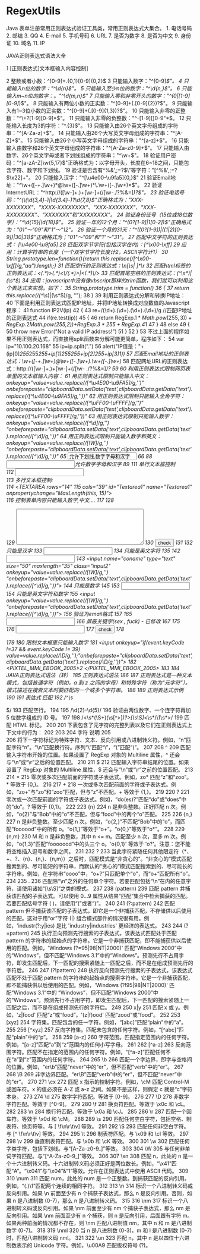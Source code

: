 # RegexUtils
Java 表单注册常用正则表达式验证工具类，常用正则表达式大集合。  1. 电话号码  2. 邮编  3. QQ  4. E-mail  5. 手机号码  6. URL  7. 是否为数字  8. 是否为中文  9. 身份证  10. 域名  11. IP 

JAVA正则表达式语法大全

  1 [正则表达式]文本框输入内容控制]
  
  2 整数或者小数：^[0-9]+\.{0,1}[0-9]{0,2}$
  3 只能输入数字："^[0-9]*$"。
  4 只能输入n位的数字："^\d{n}$"。
  5 只能输入至少n位的数字："^\d{n,}$"。
  6 只能输入m~n位的数字：。"^\d{m,n}$"
  7 只能输入零和非零开头的数字："^(0|[1-9][0-9]*)$"。
  8 只能输入有两位小数的正实数："^[0-9]+(.[0-9]{2})?$"。
  9 只能输入有1~3位小数的正实数："^[0-9]+(.[0-9]{1,3})?$"。
 10 只能输入非零的正整数："^\+?[1-9][0-9]*$"。
 11 只能输入非零的负整数："^\-[1-9][]0-9"*$。
 12 只能输入长度为3的字符："^.{3}$"。
 13 只能输入由26个英文字母组成的字符串："^[A-Za-z]+$"。
 14 只能输入由26个大写英文字母组成的字符串："^[A-Z]+$"。
 15 只能输入由26个小写英文字母组成的字符串："^[a-z]+$"。
 16 只能输入由数字和26个英文字母组成的字符串："^[A-Za-z0-9]+$"。
 17 只能输入由数字、26个英文字母或者下划线组成的字符串："^\w+$"。
 18 验证用户密码："^[a-zA-Z]\w{5,17}$"正确格式为：以字母开头，长度在6~18之间，只能包含字符、数字和下划线。
 19 验证是否含有^%&',;=?$\"等字符："[^%&',;=?$\x22]+"。
 20 只能输入汉字："^[\u4e00-\u9fa5]{0,}$"
 21 验证Email地址："^\w+([-+.]\w+)*@\w+([-.]\w+)*\.\w+([-.]\w+)*$"。
 22 验证InternetURL："^http://([\w-]+\.)+[\w-]+(/[\w-./?%&=]*)?$"。
 23 验证电话号码："^(\(\d{3,4}-)|\d{3.4}-)?\d{7,8}$"正确格式为："XXX-XXXXXXX"、"XXXX-XXXXXXXX"、"XXX-XXXXXXX"、"XXX-XXXXXXXX"、"XXXXXXX"和"XXXXXXXX"。
 24 验证身份证号（15位或18位数字）："^\d{15}|\d{18}$"。
 25 验证一年的12个月："^(0?[1-9]|1[0-2])$"正确格式为："01"～"09"和"1"～"12"。
 26 验证一个月的31天："^((0?[1-9])|((1|2)[0-9])|30|31)$"正确格式为；"01"～"09"和"1"～"31"。
 27 匹配中文字符的正则表达式： [\u4e00-\u9fa5]
 28 匹配双字节字符(包括汉字在内)：[^\x00-\xff]
 29 应用：计算字符串的长度（一个双字节字符长度计2，ASCII字符计1）
 30 String.prototype.len=function(){return this.replace(/[^\x00-\xff]/g,"aa").length;}
 31 匹配空行的正则表达式：\n[\s| ]*\r
 32 匹配html标签的正则表达式：<(.*)>(.*)<\/(.*)>|<(.*)\/>
 33 匹配首尾空格的正则表达式：(^\s*)|(\s*$)
 34 应用：javascript中没有像vbscript那样的trim函数，我们就可以利用这个表达式来实现，如下：
 35 String.prototype.trim = function()
 36 {
 37 return this.replace(/(^\s*)|(\s*$)/g, "");
 38 }
 39 利用正则表达式分解和转换IP地址：
 40 下面是利用正则表达式匹配IP地址，并将IP地址转换成对应数值的Javascript程序：
 41 function IP2V(ip)
 42 {
 43 re=/(\d+)\.(\d+)\.(\d+)\.(\d+)/g //匹配IP地址的正则表达式
 44 if(re.test(ip))
 45 {
 46 return RegExp.$1*Math.pow(255,3))+RegExp.$2*Math.pow(255,2))+RegExp.$3*255+RegExp.$4*1
 47 }
 48 else
 49 {
 50 throw new Error("Not a valid IP address!")
 51 }
 52 }
 53 不过上面的程序如果不用正则表达式，而直接用split函数来分解可能更简单，程序如下：
 54 var ip="10.100.20.168"
 55 ip=ip.split(".")
 56 alert("IP值是："+(ip[0]*255*255*255+ip[1]*255*255+ip[2]*255+ip[3]*1))
 57 匹配Email地址的正则表达式：\w+([-+.]\w+)*@\w+([-.]\w+)*\.\w+([-.]\w+)*
 58 匹配网址URL的正则表达式：http://([\w-]+\.)+[\w-]+(/[\w- ./?%&=]*)?
 59 
 60 利用正则表达式限制网页表单里的文本框输入内容：
 61 用正则表达式限制只能输入中文：onkeyup="value=value.replace(/[^\u4E00-\u9FA5]/g,'')" onbeforepaste="clipboardData.setData('text',clipboardData.getData('text').replace(/[^\u4E00-\u9FA5]/g,''))"
 62 用正则表达式限制只能输入全角字符： onkeyup="value=value.replace(/[^\uFF00-\uFFFF]/g,'')" onbeforepaste="clipboardData.setData('text',clipboardData.getData('text').replace(/[^\uFF00-\uFFFF]/g,''))"
 63 用正则表达式限制只能输入数字：onkeyup="value=value.replace(/[^\d]/g,'') "onbeforepaste="clipboardData.setData('text',clipboardData.getData('text').replace(/[^\d]/g,''))"
 64 用正则表达式限制只能输入数字和英文：onkeyup="value=value.replace(/[\W]/g,'') "onbeforepaste="clipboardData.setData('text',clipboardData.getData('text').replace(/[^\d]/g,''))"
 65 <input onkeyup="value=value.replace(/[^\u4E00-\u9FA5\w]/g,'')" onbeforepaste="clipboardData.setData('text',clipboardData.getData('text').replace(/[^\u4E00-\u9FA5\w]/g,''))" value="允许下划线,数字字母和汉字">
 66 <script language="javascript">
 67 if (document.layers)//触发键盘事件
 68 document.captureEvents(Event.KEYPRESS)
 69 function xz(thsv,nob){
 70 if(nob=="2"){
 71 window.clipboardData.setData("text","")
 72 alert("避免非法字符输入,请勿复制字符");
 73 return false;
 74 }
 75 if (event.keyCode!=8 && event.keyCode!=16 && event.keyCode!=37 && event.keyCode!=38 && event.keyCode!=39 && event.keyCode!=40){
 76 thsvv=thsv.value;//输入的值
 77 thsvs=thsvv.substring(thsvv.length-1);//输入的最后一个字符
 78 //thsvss=thsvv.substring(0,thsvv.length-1);//去掉最后一个错误字符
 79 if (!thsvs.replace(/[^\u4E00-\u9FA5\w]/g,'') || event.keyCode==189){//正则除去符号和下划线 key
 80 thsv.value='请勿输入非法符号 ['+thsvs+']';
 81 alert('请勿输入非法符号 ['+thsvs+']');
 82 thsv.value="";
 83 return false;
 84 }
 85 }
 86 }
 87 </script>
 88 <input onkeyup="xz(this,1)" onPaste="xz(this,2)" value="">允许数字字母和汉字
 89 <script language="javascript">
 90 <!--
 91 function MaxLength(field,maxlimit){
 92 var j = field.value.replace(/[^\x00-\xff]/g,"**").length;
 93 //alert(j);
 94 var tempString=field.value;
 95 var tt="";
 96 if(j > maxlimit){
 97 for(var i=0;i<maxlimit;i++){
 98 if(tt.replace(/[^\x00-\xff]/g,"**").length < maxlimit)
 99 tt = tempString.substr(0,i+1);
100 else
101 break;
102 }
103 if(tt.replace(/[^\x00-\xff]/g,"**").length > maxlimit)
104 tt=tt.substr(0,tt.length-1);
105 field.value = tt;
106 }else{
107 ;
108 }
109 }
110 </script>
111 单行文本框控制<br />
112 <INPUT type="text" id="Text1" name="Text1" onpropertychange="MaxLength(this, 5)"><br />
113 多行文本框控制:<br />
114 <TEXTAREA rows="14"
115 cols="39" id="Textarea1" name="Textarea1" onpropertychange="MaxLength(this, 15)"></TEXTAREA><br />
116 控制表单内容只能输入数字,中文....
117 <script>
118 function test()  
119 {
120 if(document.a.b.value.length>50)
121 {
122 alert("不能超过50个字符！");
123 document.a.b.focus();
124 return false;
125 }
126 }
127 </script>
128 <form name=a onsubmit="return test()">
129 <textarea name="b" cols="40" wrap="VIRTUAL" rows="6"></textarea>
130 <input type="submit" name="Submit" value="check">
131 </form>
132 只能是汉字
133 <input onkeyup="value=value.replace(/[^\u4E00-\u9FA5]/g,'')">
134 只能是英文字符
135 <script language=javascript>
136 function onlyEng()
137 {
138 if(!(event.keyCode>=65&&event.keyCode<=90))
139     event.returnValue=false;
140 }
141 </script>
142 <input onkeydown="onlyEng();">
143 <input name="coname" type="text" size="50" maxlength="35" class="input2" onkeyup="value=value.replace(/[\W]/g,'') "onbeforepaste="clipboardData.setData('text',clipboardData.getData('text').replace(/[^\d]/g,''))">
144 只能是数字
145 <script language=javascript>
146 function onlyNum()
147 {
148 if(!((event.keyCode>=48&&event.keyCode<=57)||(event.keyCode>=96&&event.keyCode<=105)))
149 //考虑小键盘上的数字键
150     event.returnValue=false;
151 }
152 </script>
153 <input onkeydown="onlyNum();">
154 只能是英文字符和数字
155 <input onkeyup="value=value.replace(/[\W]/g,'') "onbeforepaste="clipboardData.setData('text',clipboardData.getData('text').replace(/[^\d]/g,''))">
156 验证为email格式
157 <SCRIPT LANGUAGE=Javascript RUNAT=Server>
158 function isEmail(strEmail) {
159 if (strEmail.search(/^\w+((-\w+)|(\.\w+))*\@[A-Za-z0-9]+((\.|-)[A-Za-z0-9]+)*\.[A-Za-z0-9]+$/) != -1)
160 return true;
161 else
162 alert("oh");
163 }
164 </SCRIPT>
165 <input type=text onblur=isEmail(this.value)>
166 屏蔽关键字(sex , fuck) - 已修改
167 <script language="JavaScript1.2">
168 function test() {
169 if((a.b.value.indexOf ("sex") == 0)||(a.b.value.indexOf ("fuck") == 0)){
170     alert("五讲四美三热爱");
171     a.b.focus();
172     return false;}
173 }
174 </script>
175 <form name=a onsubmit="return test()">
176 <input type=text name=b>
177 <input type="submit" name="Submit" value="check">
178 </form>
179 
180 限制文本框里只能输入数字
181 <input onkeyup="if(event.keyCode !=37 && event.keyCode != 39) value=value.replace(/\D/g,'');"onbeforepaste="clipboardData.setData('text',clipboardData.getData('text').replace(/\D/g,''))"> 
182 <PIXTEL_MMI_EBOOK_2005>2                                                           </PIXTEL_MMI_EBOOK_2005>
183 
184 JAVA正则表达式语法（转）
185 正则表达式语法
186 
187 正则表达式是一种文本模式，包括普通字符（例如，a 到 z 之间的字母）和特殊字符（称为“元字符”）。模式描述在搜索文本时要匹配的一个或多个字符串。
188 
189 正则表达式示例
190 
191 表达式 匹配 
192 /^\s*$/
193 匹配空行。
194 
195 /\d{2}-\d{5}/
196 验证由两位数字、一个连字符再加 5 位数字组成的 ID 号。
197 
198 /<\s*(\S+)(\s[^>]*)?>[\s\S]*<\s*\/\1\s*>/
199 匹配 HTML 标记。
200 
201 下表包含了元字符的完整列表以及它们在正则表达式上下文中的行为：
202 
203 
204 字符 说明 
205 \
206 将下一字符标记为特殊字符、文本、反向引用或八进制转义符。例如，“n”匹配字符“n”。“\n”匹配换行符。序列“\\”匹配“\”，“\(”匹配“(”。
207 
208 ^
209 匹配输入字符串开始的位置。如果设置了 RegExp 对象的 Multiline 属性，^ 还会与“\n”或“\r”之后的位置匹配。
210 
211 $
212 匹配输入字符串结尾的位置。如果设置了 RegExp 对象的 Multiline 属性，$ 还会与“\n”或“\r”之前的位置匹配。
213 
214 *
215 零次或多次匹配前面的字符或子表达式。例如，zo* 匹配“z”和“zoo”。* 等效于 {0,}。
216 
217 +
218 一次或多次匹配前面的字符或子表达式。例如，“zo+”与“zo”和“zoo”匹配，但与“z”不匹配。+ 等效于 {1,}。
219 
220 ?
221 零次或一次匹配前面的字符或子表达式。例如，“do(es)?”匹配“do”或“does”中的“do”。? 等效于 {0,1}。
222 
223 {n}
224 n 是非负整数。正好匹配 n 次。例如，“o{2}”与“Bob”中的“o”不匹配，但与“food”中的两个“o”匹配。
225 
226 {n,}
227 n 是非负整数。至少匹配 n 次。例如，“o{2,}”不匹配“Bob”中的“o”，而匹配“foooood”中的所有 o。“o{1,}”等效于“o+”。“o{0,}”等效于“o*”。
228 
229 {n,m}
230 M 和 n 是非负整数，其中 n <= m。匹配至少 n 次，至多 m 次。例如，“o{1,3}”匹配“fooooood”中的头三个 o。'o{0,1}' 等效于 'o?'。注意：您不能将空格插入逗号和数字之间。
231 
232 ?
233 当此字符紧随任何其他限定符（*、+、?、{n}、{n,}、{n,m}）之后时，匹配模式是“非贪心的”。“非贪心的”模式匹配搜索到的、尽可能短的字符串，而默认的“贪心的”模式匹配搜索到的、尽可能长的字符串。例如，在字符串“oooo”中，“o+?”只匹配单个“o”，而“o+”匹配所有“o”。
234 
235 .
236 匹配除“\n”之外的任何单个字符。若要匹配包括“\n”在内的任意字符，请使用诸如“[\s\S]”之类的模式。
237 
238 (pattern)
239 匹配 pattern 并捕获该匹配的子表达式。可以使用 $0…$9 属性从结果“匹配”集合中检索捕获的匹配。若要匹配括号字符 ( )，请使用“\(”或者“\)”。
240 
241 (?:pattern)
242 匹配 pattern 但不捕获该匹配的子表达式，即它是一个非捕获匹配，不存储供以后使用的匹配。这对于用“or”字符 (|) 组合模式部件的情况很有用。例如，'industr(?:y|ies) 是比 'industry|industries' 更经济的表达式。
243 
244 (?=pattern)
245 执行正向预测先行搜索的子表达式，该表达式匹配处于匹配 pattern 的字符串的起始点的字符串。它是一个非捕获匹配，即不能捕获供以后使用的匹配。例如，'Windows (?=95|98|NT|2000)' 匹配“Windows 2000”中的“Windows”，但不匹配“Windows 3.1”中的“Windows”。预测先行不占用字符，即发生匹配后，下一匹配的搜索紧随上一匹配之后，而不是在组成预测先行的字符后。
246 
247 (?!pattern)
248 执行反向预测先行搜索的子表达式，该表达式匹配不处于匹配 pattern 的字符串的起始点的搜索字符串。它是一个非捕获匹配，即不能捕获供以后使用的匹配。例如，'Windows (?!95|98|NT|2000)' 匹配“Windows 3.1”中的 “Windows”，但不匹配“Windows 2000”中的“Windows”。预测先行不占用字符，即发生匹配后，下一匹配的搜索紧随上一匹配之后，而不是在组成预测先行的字符后。
249 
250 x|y
251 匹配 x 或 y。例如，'z|food' 匹配“z”或“food”。'(z|f)ood' 匹配“zood”或“food”。
252 
253 [xyz]
254 字符集。匹配包含的任一字符。例如，“[abc]”匹配“plain”中的“a”。
255 
256 [^xyz]
257 反向字符集。匹配未包含的任何字符。例如，“[^abc]”匹配“plain”中的“p”。
258 
259 [a-z]
260 字符范围。匹配指定范围内的任何字符。例如，“[a-z]”匹配“a”到“z”范围内的任何小写字母。
261 
262 [^a-z]
263 反向范围字符。匹配不在指定的范围内的任何字符。例如，“[^a-z]”匹配任何不在“a”到“z”范围内的任何字符。
264 
265 \b
266 匹配一个字边界，即字与空格间的位置。例如，“er\b”匹配“never”中的“er”，但不匹配“verb”中的“er”。
267 
268 \B
269 非字边界匹配。“er\B”匹配“verb”中的“er”，但不匹配“never”中的“er”。
270 
271 \cx
272 匹配 x 指示的控制字符。例如，\cM 匹配 Control-M 或回车符。x 的值必须在 A-Z 或 a-z 之间。如果不是这样，则假定 c 就是“c”字符本身。
273 
274 \d
275 数字字符匹配。等效于 [0-9]。
276 
277 \D
278 非数字字符匹配。等效于 [^0-9]。
279 
280 \f
281 换页符匹配。等效于 \x0c 和 \cL。
282 
283 \n
284 换行符匹配。等效于 \x0a 和 \cJ。
285 
286 \r
287 匹配一个回车符。等效于 \x0d 和 \cM。
288 
289 \s
290 匹配任何空白字符，包括空格、制表符、换页符等。与 [ \f\n\r\t\v] 等效。
291 
292 \S
293 匹配任何非空白字符。与 [^ \f\n\r\t\v] 等效。
294 
295 \t
296 制表符匹配。与 \x09 和 \cI 等效。
297 
298 \v
299 垂直制表符匹配。与 \x0b 和 \cK 等效。
300 
301 \w
302 匹配任何字类字符，包括下划线。与“[A-Za-z0-9_]”等效。
303 
304 \W
305 与任何非单词字符匹配。与“[^A-Za-z0-9_]”等效。
306 
307 \xn
308 匹配 n，此处的 n 是一个十六进制转义码。十六进制转义码必须正好是两位数长。例如，“\x41”匹配“A”。“\x041”与“\x04”&“1”等效。允许在正则表达式中使用 ASCII 代码。
309 
310 \num
311 匹配 num，此处的 num 是一个正整数。到捕获匹配的反向引用。例如，“(.)\1”匹配两个连续的相同字符。
312 
313 \n
314 标识一个八进制转义码或反向引用。如果 \n 前面至少有 n 个捕获子表达式，那么 n 是反向引用。否则，如果 n 是八进制数 (0-7)，那么 n 是八进制转义码。
315 
316 \nm
317 标识一个八进制转义码或反向引用。如果 \nm 前面至少有 nm 个捕获子表达式，那么 nm 是反向引用。如果 \nm 前面至少有 n 个捕获，则 n 是反向引用，后面跟有字符 m。如果两种前面的情况都不存在，则 \nm 匹配八进制值 nm，其中 n 和 m 是八进制数字 (0-7)。
318 
319 \nml
320 当 n 是八进制数 (0-3)，m 和 l 是八进制数 (0-7) 时，匹配八进制转义码 nml。
321 
322 \un
323 匹配 n，其中 n 是以四位十六进制数表示的 Unicode 字符。例如，\u00A9 匹配版权符号 (?)。
